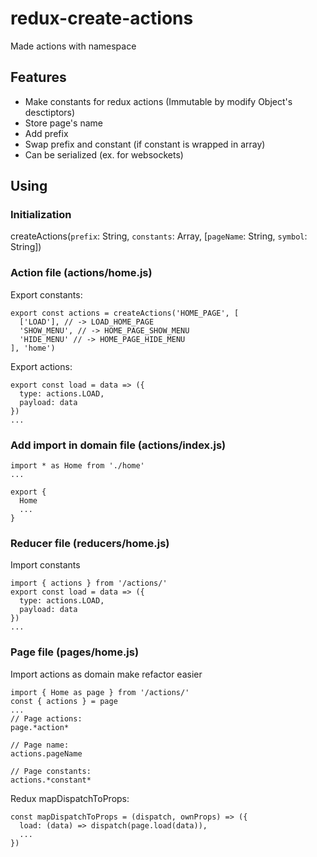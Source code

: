 # redux-create-actions
Made actions with namespace 

## Features
* Make constants for redux actions (Immutable by modify Object's desctiptors)
* Store page's name 
* Add prefix
* Swap prefix and constant (if constant is wrapped in array)
* Can be serialized (ex. for websockets)

## Using
### Initialization 

createActions(`prefix`: String, `constants`: Array, [`pageName`: String, `symbol`: String])
### Action file (actions/home.js)

Export constants:

```
export const actions = createActions('HOME_PAGE', [
  ['LOAD'], // -> LOAD_HOME_PAGE
  'SHOW_MENU', // -> HOME_PAGE_SHOW_MENU
  'HIDE_MENU' // -> HOME_PAGE_HIDE_MENU
], 'home')
```

Export actions:

```
export const load = data => ({
  type: actions.LOAD,
  payload: data
})
...
```

### Add import in domain file (actions/index.js)

```
import * as Home from './home'
...

export {
  Home
  ...
}

```

### Reducer file (reducers/home.js)
Import constants

```
import { actions } from '/actions/'
export const load = data => ({
  type: actions.LOAD,
  payload: data
})
...
```

### Page file (pages/home.js)
Import actions as domain make refactor easier
```
import { Home as page } from '/actions/'
const { actions } = page
...
// Page actions:
page.*action*

// Page name:
actions.pageName

// Page constants:
actions.*constant*
```
Redux mapDispatchToProps: 
```
const mapDispatchToProps = (dispatch, ownProps) => ({
  load: (data) => dispatch(page.load(data)),
  ...
})
```
